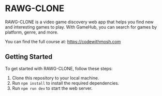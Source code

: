 # RAWG-CLONE

RAWG-CLONE is a video game discovery web app that helps you find new and interesting games to play. With GameHub, you can search for games by platform, genre, and more.

You can find the full course at: https://codewithmosh.com

## Getting Started

To get started with RAWG-CLONE, follow these steps:

1. Clone this repository to your local machine.
2. Run `npm install` to install the required dependencies.
3. Run `npm run dev` to start the web server.
